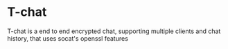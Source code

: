 # T-chat
T-chat is a end to end encrypted chat, supporting multiple clients and chat history, that uses socat's openssl features

